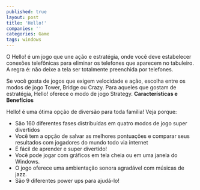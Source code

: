 ```yaml
---
published: true
layout: post
title: 'Hello!'
companies: ''
categories: Game
tags: windows
---
```

O Hello! é um jogo que une ação e estratégia, onde você deve estabelecer conexões telefônicas para eliminar os telefones que aparecem no tabuleiro. A regra é: não deixe a tela ser totalmente preenchida por telefones.

<center></center>

Se você gosta de jogos que exigem velocidade e ação, escolha entre os modos de jogo Tower, Bridge ou Crazy. Para aqueles que gostam de estratégia, Hello! oferece o modo de jogo Strategy.
<span style="font-weight: bold;">Características e Benefícios</span>

Hello! é uma ótima opção de diversão para toda família! Veja porque:

- São 160 diferentes fases distribuídas em quatro modos de jogo super divertidos
- Você tem a opção de salvar as melhores pontuações e comparar seus resultados com jogadores do mundo todo via internet
- É fácil de aprender e super divertido!
- Você pode jogar com gráficos em tela cheia ou em uma janela do Windows.
- O jogo oferece uma ambientação sonora agradável com músicas de jazz.
- São 9 diferentes power ups para ajudá-lo!

 